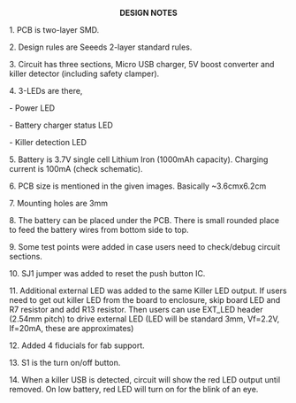 <p align="center">
    <strong>DESIGN NOTES</strong>
</p>
<p align="center">
    <strong></strong>
</p>
<p>
    1. PCB is two-layer SMD.
</p>
<p>
    2. Design rules are Seeeds 2-layer standard rules.
</p>
<p>
    3. Circuit has three sections, Micro USB charger, 5V boost converter and
    killer detector (including safety clamper).
</p>
<p>
    4. 3-LEDs are there,
</p>
<p>
    - Power LED
</p>
<p>
    - Battery charger status LED
</p>
<p>
    - Killer detection LED
</p>
<p>
    5. Battery is 3.7V single cell Lithium Iron (1000mAh capacity). Charging
    current is 100mA (check schematic).
</p>
<p>
    6. PCB size is mentioned in the given images. Basically ~3.6cmx6.2cm
</p>
<p>
    7. Mounting holes are 3mm
</p>
<p>
    8. The battery can be placed under the PCB. There is small rounded place to
    feed the battery wires from bottom side to top.
</p>
<p>
    9. Some test points were added in case users need to check/debug circuit
    sections.
</p>
<p>
    10. SJ1 jumper was added to reset the push button IC.
</p>
<p>
    11. Additional external LED was added to the same Killer LED output. If
    users need to get out killer LED from the board to enclosure, skip board
    LED and R7 resistor and add R13 resistor. Then users can use EXT_LED header
    (2.54mm pitch) to drive external LED (LED will be standard 3mm, Vf=2.2V,
    If=20mA, these are approximates)
</p>
<p>
    12. Added 4 fiducials for fab support.
</p>
<p>
    13. S1 is the turn on/off button.
</p>
<p>
    14. When a killer USB is detected, circuit will show the red LED output
    until removed. On low battery, red LED will turn on for the blink of an
    eye.
</p>
